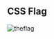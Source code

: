 ## CSS Flag
![theflag](https://github.com/user-attachments/assets/fa90587e-50c2-4702-9660-c0db68791870)
